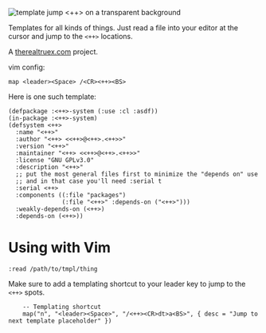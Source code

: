 ![template jump <++> on a transparent background](https://therealtruex.com/static/tmpl.webp)

Templates for all kinds of things. Just read a file into your editor at the cursor and jump to the `<++>` locations.

A [therealtruex.com](https://therealtruex.com) project.

vim config:
```
map <leader><Space> /<CR><++><BS>
```

Here is one such template:
```
(defpackage :<++>-system (:use :cl :asdf))
(in-package :<++>-system)
(defsystem <++>
  :name "<++>"
  :author "<++> <<++>@<++>.<++>>"
  :version "<++>"
  :maintainer "<++> <<++>@<++>.<++>>"
  :license "GNU GPLv3.0"
  :description "<++>"
  ;; put the most general files first to minimize the "depends on" use
  ;; and in that case you'll need :serial t
  :serial <++>
  :components ((:file "packages")
               (:file "<++>" :depends-on ("<++>")))
  :weakly-depends-on (<++>)
  :depends-on (<++>))
```

# Using with Vim

```vim
:read /path/to/tmpl/thing
```


Make sure to add a templating shortcut to your leader key to jump to
the `<++>` spots.
```vim
    -- Templating shortcut
    map("n", "<leader><Space>", "/<++><CR>dt>a<BS>", { desc = "Jump to next template placeholder" })
```
